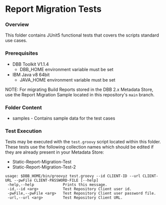 # Report Migration Tests
### Overview
This folder contains JUnit5 functional tests that covers the scripts standard use cases.

### Prerequisites
* DBB Toolkit V1.1.4
    * DBB_HOME environment variable must be set
* IBM Java v8 64bit
    * JAVA_HOME environment variable must be set

NOTE: For migrating Build Reports stored in the DBB 2.x Metadata Store, use the Report Migration Sample located in this repository's `main` branch.

### Folder Content
* samples - Contains sample data for the test cases

### Test Execution
Tests may be executed with the `test.groovy` script located within this folder.
These tests use the following collection names which should be edited if they are already present in your Metadata Store:
* Static-Report-Migration-Test
* Static-Report-Migration-Test-2
```
usage: $DBB_HOME/bin/groovyz test.groovy --id CLIENT-ID --url CLIENT-URL --pwFile CLIENT-PASSWORD-FILE [--help]
 -help,--help             Prints this message.
 -id,--id <arg>           Test Repository Client user id.
 -pwFile,--pwFile <arg>   Test Repository Client user password file.
 -url,--url <arg>         Test Repository Client URL.
```